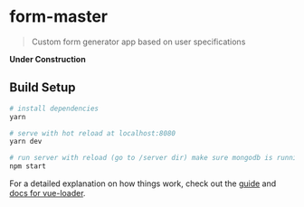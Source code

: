 # form-master

> Custom form generator app based on user specifications

**Under Construction**

## Build Setup

``` bash
# install dependencies
yarn

# serve with hot reload at localhost:8080
yarn dev

# run server with reload (go to /server dir) make sure mongodb is running
npm start

```

For a detailed explanation on how things work, check out the [guide](http://vuejs-templates.github.io/webpack/) and [docs for vue-loader](http://vuejs.github.io/vue-loader).
